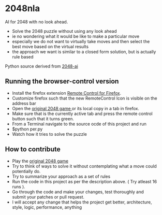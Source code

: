 2048nla
=======

AI for 2048 with no look ahead.

* Solve the 2048 puzzle without using any look ahead
* ie no wondering what it would be like to make a particular move
* especially we do not want to virtually take moves and then select the best move based on the virtual results
* the approach we want is similar to a closed form solution, but is actually rule based 


Python source derived from [ 2048-ai ]( https://github.com/nneonneo/2048-ai )

## Running the browser-control version

* Install the firefox extension [Remote Control for Firefox](https://addons.mozilla.org/en-US/firefox/addon/remote-control/).
* Customize firefox such that the new RemoteControl Icon is visible on the address bar
* Open the [ original 2048 game ]( http://gabrielecirulli.github.io/2048/ ) or its local copy in a tab in firefox.
* Make sure that is the currently active tab and press the remote control button such that it turns green.
* From a Terminal navigate to the source ocde of this project and run 
* $python per.py
* Watch how it tries to solve the puzzle


## How to contribute

* Play the [ original 2048 game ]( http://gabrielecirulli.github.io/2048/ )
* Try to think of ways to solve it without contemplating what a move could potentially do.
* Try to summarize your approach as a set of rules
* Run the code in this project as per the description above. ( Try atleast 16 runs ).
* Go through the code and make your changes, test thoroughly and submit your patches or pull request.
* I will accept any change that helps the project get better, architecture, style, logic, performance, anything 

